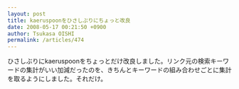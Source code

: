 ```yaml
---
layout: post
title: kaeruspoonをひさしぶりにちょっと改良
date: 2008-05-17 00:21:50 +0900
author: Tsukasa OISHI
permalink: /articles/474
---
```



ひさしぶりにkaeruspoonをちょっとだけ改良しました。リンク元の検索キーワードの集計がいい加減だったのを、きちんとキーワードの組み合わせごとに集計を取るようにしました。それだけ。  

